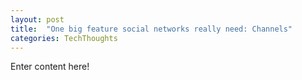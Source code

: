 ```yaml
---
layout: post
title:  "One big feature social networks really need: Channels"
categories: TechThoughts
---
```


Enter content here!
